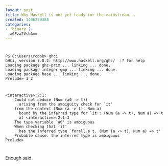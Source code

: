 ```yaml
---
layout: post
title: Why Haskell is not yet ready for the mainstream...
created: 1406259388
categories:
- !binary |-
  aGFza2VsbA==
---
```

<pre><code>
<p>PS C:\Users\rcook&gt; ghci
GHCi, version 7.8.2: http://www.haskell.org/ghc/  :? for help
Loading package ghc-prim ... linking ... done.
Loading package integer-gmp ... linking ... done.
Loading package base ... linking ... done.
Prelude&gt; 1 2</p>
<p>&lt;interactive&gt;:2:1:
&nbsp;&nbsp;&nbsp;&nbsp;Could not deduce (Num (a0 -&gt; t))
&nbsp;&nbsp;&nbsp;&nbsp;&nbsp;&nbsp;arising from the ambiguity check for `it'
&nbsp;&nbsp;&nbsp;&nbsp;from the context (Num (a -&gt; t), Num a)
&nbsp;&nbsp;&nbsp;&nbsp;&nbsp;&nbsp;bound by the inferred type for `it': (Num (a -&gt; t), Num a) =&gt; t
&nbsp;&nbsp;&nbsp;&nbsp;&nbsp;&nbsp;at &lt;interactive&gt;:2:1-3
&nbsp;&nbsp;&nbsp;&nbsp;The type variable `a0' is ambiguous
&nbsp;&nbsp;&nbsp;&nbsp;When checking that `it'
&nbsp;&nbsp;&nbsp;&nbsp;&nbsp;&nbsp;has the inferred type `forall a t. (Num (a -&gt; t), Num a) =&gt; t'
&nbsp;&nbsp;&nbsp;&nbsp;Probable cause: the inferred type is ambiguous
Prelude&gt;</p>
</code></pre>

Enough said.

